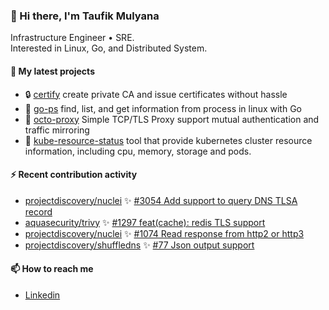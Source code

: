 ### 👋 Hi there, I'm Taufik Mulyana
Infrastructure Engineer • SRE.  
Interested in Linux, Go, and Distributed System. 


#### :seedling: My latest projects
- :lock: [certify](https://github.com/nothinux/certify) create private CA and issue certificates without hassle 
- :penguin: [go-ps](https://github.com/nothinux/go-ps) find, list, and get information from process in linux with Go  
- :octopus: [octo-proxy](https://github.com/nothinux/octo-proxy) Simple TCP/TLS Proxy support mutual authentication and traffic mirroring 
- :crab: [kube-resource-status](https://github.com/nothinux/kube-resource-status/) tool that provide kubernetes cluster resource information, including cpu, memory, storage and pods.  

#### :zap: Recent contribution activity
<!--START:pr-activity-->
- [projectdiscovery/nuclei](https://github.com/projectdiscovery/nuclei) :sparkles: [#3054 Add support to query DNS TLSA record](https://github.com/projectdiscovery/nuclei/pull/3054)  
- [aquasecurity/trivy](https://github.com/aquasecurity/trivy) :sparkles: [#1297 feat(cache): redis TLS support](https://github.com/aquasecurity/trivy/pull/1297)  
- [projectdiscovery/nuclei](https://github.com/projectdiscovery/nuclei) :sparkles: [#1074 Read response from http2 or http3](https://github.com/projectdiscovery/nuclei/pull/1074)  
- [projectdiscovery/shuffledns](https://github.com/projectdiscovery/shuffledns) :sparkles: [#77 Json output support](https://github.com/projectdiscovery/shuffledns/pull/77)  
<!--END:pr-activity-->

#### :mailbox: How to reach me
- [Linkedin](https://www.linkedin.com/in/taufik-mulyana/)
